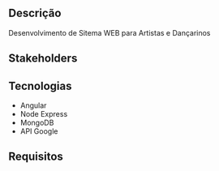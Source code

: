 ## Descrição

Desenvolvimento de Sitema WEB para Artistas e Dançarinos
## Stakeholders


## Tecnologias

- Angular
- Node Express
- MongoDB
- API Google


## Requisitos


